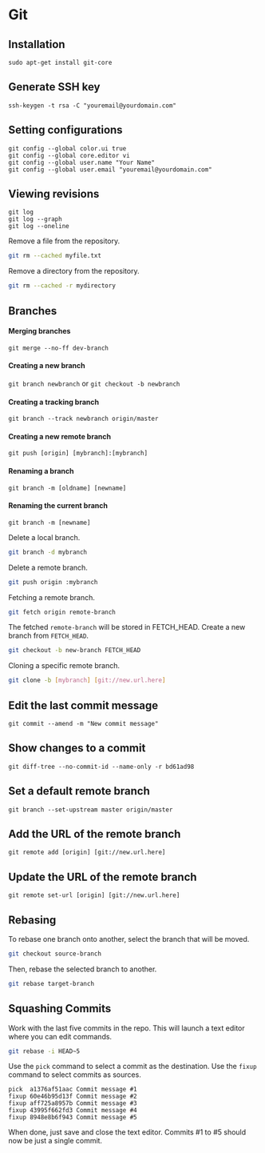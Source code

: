 Git 
===

## Installation
`sudo apt-get install git-core`

## Generate SSH key
`ssh-keygen -t rsa -C "youremail@yourdomain.com"`

## Setting configurations
    git config --global color.ui true
    git config --global core.editor vi
    git config --global user.name "Your Name"
    git config --global user.email "youremail@yourdomain.com"

## Viewing revisions
    git log
    git log --graph
    git log --oneline


Remove a file from the repository.

```sh
git rm --cached myfile.txt
```

Remove a directory from the repository.

```sh
git rm --cached -r mydirectory
```


Branches
--------------------------------------------------
#### Merging branches
`git merge --no-ff dev-branch`

#### Creating a new branch
`git branch newbranch` or `git checkout -b newbranch`

#### Creating a tracking branch
`git branch --track newbranch origin/master`

#### Creating a new remote branch
`git push [origin] [mybranch]:[mybranch]`

#### Renaming a branch
`git branch -m [oldname] [newname]`

#### Renaming the current branch
`git branch -m [newname]`

Delete a local branch.

```sh
git branch -d mybranch
```

Delete a remote branch.

```sh
git push origin :mybranch
```

Fetching a remote branch.

```sh
git fetch origin remote-branch
```

The fetched `remote-branch` will be stored in FETCH_HEAD. Create a new branch from `FETCH_HEAD`.

```sh
git checkout -b new-branch FETCH_HEAD
```

Cloning a specific remote branch.

```sh
git clone -b [mybranch] [git://new.url.here]
```

## Edit the last commit message
`git commit --amend -m "New commit message"`

## Show changes to a commit
`git diff-tree --no-commit-id --name-only -r bd61ad98`

## Set a default remote branch
`git branch --set-upstream master origin/master`


## Add the URL of the remote branch
`git remote add [origin] [git://new.url.here]`

## Update the URL of the remote branch
`git remote set-url [origin] [git://new.url.here]`


Rebasing
--------------------------------------------------

To rebase one branch onto another, select the branch that will be moved.

```bash
git checkout source-branch
```

Then, rebase the selected branch to another.

```bash
git rebase target-branch
```


Squashing Commits
--------------------------------------------------

Work with the last five commits in the repo. This will launch a text editor where you can edit commands.

```bash
git rebase -i HEAD~5
```

Use the `pick` command to select a commit as the destination. Use the `fixup` command to select commits as sources.

```
pick  a1376af51aac Commit message #1
fixup 60e46b95d13f Commit message #2
fixup aff725a8957b Commit message #3
fixup 43995f662fd3 Commit message #4
fixup 8948e8b6f943 Commit message #5
```

When done, just save and close the text editor. Commits #1 to #5 should now be just a single commit.